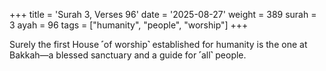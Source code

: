 +++
title = 'Surah 3, Verses 96'
date = '2025-08-27'
weight = 389
surah = 3
ayah = 96
tags = ["humanity", "people", "worship"]
+++

Surely the first House ˹of worship˺ established for humanity is the one at Bakkah—a blessed sanctuary and a guide for ˹all˺ people.